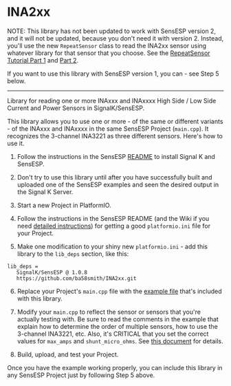 # INA2xx

NOTE: This library has not been updated to work with SensESP version 2, and it will not be updated, because you don't
need it with version 2. Instead, you'll use the new `RepeatSensor` class to read the INA2xx sensor using whatever library
for that sensor that you choose. See the [RepeatSensor Tutorial Part 1](https://signalk.org/SensESP/pages/tutorials/bmp280/)
and [Part 2](https://signalk.org/SensESP/pages/tutorials/bmp280_part_2/).

If you want to use this library with SensESP version 1, you can - see Step 5 below.

*********************************************************

Library for reading one or more INAxxx and INAxxxx High Side / Low Side Current and Power Sensors in SignalK/SensESP.

This library allows you to use one or more - of the same or different variants - of the INAxxx and INAxxxx in the same
SensESP Project (`main.cpp`). It recognizes the 3-channel INA3221 as three different sensors. Here's how to use it.

1. Follow the instructions in the SensESP [README](https://github.com/SignalK/SensESP#sensesp) to install Signal K
and SensESP.

2. Don't try to use this library until after you have successfully built and uploaded one of the SensESP examples
and seen the desired output in the Signal K Server.

3. Start a new Project in PlatformIO.

4. Follow the instructions in the SensESP README (and the Wiki if you need [detailed instructions](https://github.com/SignalK/SensESP/wiki/SensESP-Overview-and-Programming-Details#getting-a-good-platformioini-file)) for getting a good `platformio.ini` file for
your Project.

5. Make one modification to your shiny new `platformio.ini` - add this library to the `lib_deps` section, like this:
```
lib_deps =
   SignalK/SensESP @ 1.0.8
   https://github.com/ba58smith/INA2xx.git
```

6. Replace your Project's `main.cpp` file with the [example file](https://github.com/SensESP/INA2xx/blob/main/examples/main.cpp) that's included with this library.

7. Modify your `main.cpp` to reflect the sensor or sensors that you're actually testing with. Be sure
to read the comments in the example that explain how to determine the order of multiple sensors, how to use the 3-channel
INA3221, etc. Also, it's CRITICAL that you set the correct values for `max_amps` and `shunt_micro_ohms`. See [this document](https://github.com/SensESP/INA2xx/blob/main/Setting%20of%20Max%20Expected%20Amps%20in%20INA2xx.pdf) for details.

8. Build, upload, and test your Project.

Once you have the example working properly, you can include this library in any SensESP Project just by following Step 5 above.


